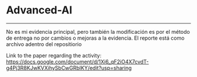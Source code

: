 # Advanced-AI
---

No es mi evidencia principal, pero también la modificación es por el método de entrega no por cambios o mejoras a la evidencia.
El reporte está como archivo adentro del repositiorio

Link to the paper regarding the activity: https://docs.google.com/document/d/1Xi6_qF2iO4X7cvdT-g4Pj3R8KJwKVXihySbCwGRblKY/edit?usp=sharing
